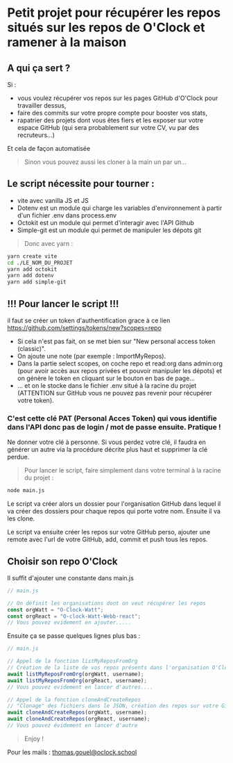 # Petit projet pour récupérer les repos situés sur les repos de O'Clock et ramener à la maison

## A qui ça sert ?

Si :

- vous voulez récupérer vos repos sur les pages GitHub d'O'Clock pour travailler dessus,
- faire des commits sur votre propre compte pour booster vos stats,
- rapatrier des projets dont vous êtes fiers et les exposer sur votre espace GitHub (qui sera probablement sur votre CV, vu par des recruteurs...)

Et cela de façon automatisée

> Sinon vous pouvez aussi les cloner à la main un par un...

## Le script nécessite pour tourner :

- vite avec vanilla JS et JS
- Dotenv est un module qui charge les variables d'environnement à partir d'un fichier .env dans process.env
- Octokit est un module qui permet d'interagir avec l'API Github
- Simple-git est un module qui permet de manipuler les dépots git

> Donc avec yarn :

```bash
yarn create vite
cd ./LE_NOM_DU_PROJET
yarn add octokit
yarn add dotenv
yarn add simple-git
```

## !!! Pour lancer le script !!!

il faut se créer un token d'authentification grace à ce lien https://github.com/settings/tokens/new?scopes=repo

- Si cela n'est pas fait, on se met bien sur "New personal access token (classic)".
- On ajoute une note (par exemple : ImportMyRepos).
- Dans la partie select scopes, on coche repo et read:org dans admin:org (pour avoir accès aux repos privées et pouvoir manipuler les dépots) et on génère le token en cliquant sur le bouton en bas de page...
- ... et on le stocke dans le fichier .env situé à la racine du projet (ATTENTION sur GitHub vous ne pouvez pas revenir pour récupérer votre token).

### C'est cette clé PAT (Personal Acces Token) qui vous identifie dans l'API donc pas de login / mot de passe ensuite. Pratique !

Ne donner votre clé à personne.
Si vous perdez votre clé, il faudra en générer un autre via la procédure décrite plus haut et supprimer la clé perdue.

> Pour lancer le script, faire simplement dans votre terminal à la racine du projet :

```bash
node main.js
```

Le script va créer alors un dossier pour l'organisation GitHub dans lequel il va créer des dossiers pour chaque repos qui porte votre nom.
Ensuite il va les clone.

Le script va ensuite créer les repos sur votre GitHub perso, ajouter une remote avec l'url de votre GitHub, add, commit et push tous les repos.

## Choisir son repo O'Clock

Il suffit d'ajouter une constante dans main.js

```js
// main.js

// On définit les organisations dont on veut récupérer les repos
const orgWatt = "O-Clock-Watt";
const orgReact = "O-clock-Watt-Webb-react";
// Vous pouvez evidement en ajouter.....
```

Ensuite ça se passe quelques lignes plus bas :

```js
// main.js

// Appel de la fonction listMyReposFromOrg
// Création de la liste de vos repos présents dans l'organisation O'Clock et ecriture dans le JSON du même nom
await listMyReposFromOrg(orgWatt, username);
await listMyReposFromOrg(orgReact, username);
// Vous pouvez evidement en lancer d'autres....

// Appel de la fonction cloneAndCreateRepos
// "Clonage" des fichiers dans le JSON, création des repos sur votre GitHub perso, add., commit et push dans vos repos
await cloneAndCreateRepos(orgWatt, username);
await cloneAndCreateRepos(orgReact, username);
// Vous pouvez évidement en lancer d'autre
```

> Enjoy !

Pour les mails : thomas.gouel@oclock.school
